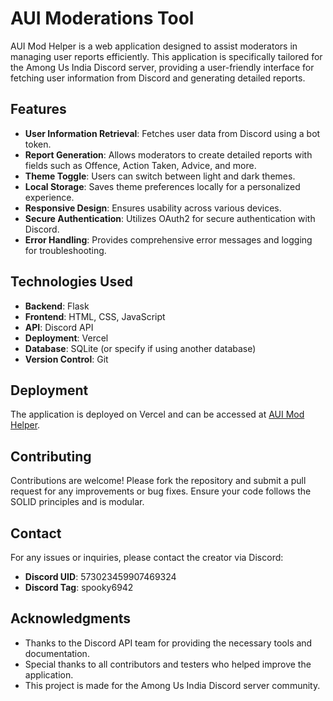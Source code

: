 # AUI Moderations Tool

AUI Mod Helper is a web application designed to assist moderators in managing user reports efficiently. This application is specifically tailored for the Among Us India Discord server, providing a user-friendly interface for fetching user information from Discord and generating detailed reports.

## Features

- **User Information Retrieval**: Fetches user data from Discord using a bot token.
- **Report Generation**: Allows moderators to create detailed reports with fields such as Offence, Action Taken, Advice, and more.
- **Theme Toggle**: Users can switch between light and dark themes.
- **Local Storage**: Saves theme preferences locally for a personalized experience.
- **Responsive Design**: Ensures usability across various devices.
- **Secure Authentication**: Utilizes OAuth2 for secure authentication with Discord.
- **Error Handling**: Provides comprehensive error messages and logging for troubleshooting.

## Technologies Used

- **Backend**: Flask
- **Frontend**: HTML, CSS, JavaScript
- **API**: Discord API
- **Deployment**: Vercel
- **Database**: SQLite (or specify if using another database)
- **Version Control**: Git


## Deployment

The application is deployed on Vercel and can be accessed at [AUI Mod Helper](https://aui-mod-report-helper-v1.vercel.app/).

## Contributing

Contributions are welcome! Please fork the repository and submit a pull request for any improvements or bug fixes. Ensure your code follows the SOLID principles and is modular.

## Contact

For any issues or inquiries, please contact the creator via Discord:
- **Discord UID**: 573023459907469324
- **Discord Tag**: spooky6942

## Acknowledgments

- Thanks to the Discord API team for providing the necessary tools and documentation.
- Special thanks to all contributors and testers who helped improve the application.
- This project is made for the Among Us India Discord server community.
